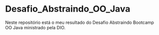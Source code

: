 # Desafio_Abstraindo_OO_Java
Neste repositório está o meu resultado do Desafio Abstraindo Bootcamp OO Java ministrado pela DIO.
